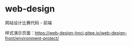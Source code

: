 # web-design

网站设计比赛代码 - 前端

样式演示页面：https://web-design-hncj.gitee.io/web-design-front/environment-protect/